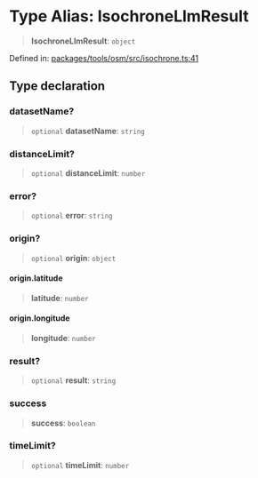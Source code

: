 # Type Alias: IsochroneLlmResult

> **IsochroneLlmResult**: `object`

Defined in: [packages/tools/osm/src/isochrone.ts:41](https://github.com/GeoDaCenter/openassistant/blob/dc72d81a35cf8e46295657303846fbb4ad891993/packages/tools/osm/src/isochrone.ts#L41)

## Type declaration

### datasetName?

> `optional` **datasetName**: `string`

### distanceLimit?

> `optional` **distanceLimit**: `number`

### error?

> `optional` **error**: `string`

### origin?

> `optional` **origin**: `object`

#### origin.latitude

> **latitude**: `number`

#### origin.longitude

> **longitude**: `number`

### result?

> `optional` **result**: `string`

### success

> **success**: `boolean`

### timeLimit?

> `optional` **timeLimit**: `number`

